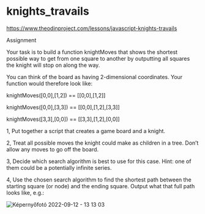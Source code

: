 # knights_travails
https://www.theodinproject.com/lessons/javascript-knights-travails

Assignment

Your task is to build a function knightMoves that shows the shortest possible way to get from one square to another by outputting all squares the knight will stop on along the way.

You can think of the board as having 2-dimensional coordinates. Your function would therefore look like:

knightMoves([0,0],[1,2]) == [[0,0],[1,2]]

knightMoves([0,0],[3,3]) == [[0,0],[1,2],[3,3]]

knightMoves([3,3],[0,0]) == [[3,3],[1,2],[0,0]]

1, Put together a script that creates a game board and a knight.

2, Treat all possible moves the knight could make as children in a tree. Don’t allow any moves to go off the board.

3, Decide which search algorithm is best to use for this case. Hint: one of them could be a potentially infinite series.

4, Use the chosen search algorithm to find the shortest path between the starting square (or node) and the ending square. Output what that full path looks like, e.g.:

![Képernyőfotó 2022-09-12 - 13 13 03](https://user-images.githubusercontent.com/97851758/189639725-ae79164f-1847-45ac-b599-1929a5ec3b20.png)
